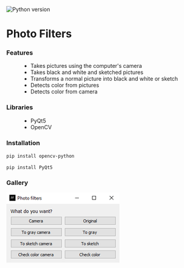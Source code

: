 ![Python version](https://img.shields.io/badge/Python-3.8-green?style=flat&logo=python)
<body>
  <h1>Photo Filters</h1>
  <dl>
    <h3>Features</h3>
      <dd>
        <ul>
          <li>Takes pictures using the computer's camera</li>
          <li>Takes black and white and sketched pictures</li>
          <li>Transforms a normal picture into black and white or sketch</li>
          <li>Detects color from pictures</li>
          <li>Detects color from camera</li>
        </ul>
      </dd>
  </dl>
  <dl>
    <h3>Libraries</h3>
    <dd>
      <ul>
        <li>PyQt5</li>
        <li>OpenCV</li>
      </ul>
    </dd>
  </dl>
  <h3>Installation</h3>
  <pre><code>pip install opencv-python</code></pre>
  <pre><code>pip install PyQt5</code></pre>
  <h3>Gallery</h3>
  <img src="https://github.com/BiancaCarneiro/Photo-filters/blob/main/pictures/Capture.PNG?raw=true" alt="App picture">
</body>
